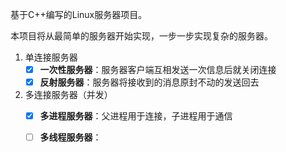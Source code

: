 基于C++编写的Linux服务器项目。

本项目将从最简单的服务器开始实现，一步一步实现复杂的服务器。

1. 单连接服务器
    - [x] **一次性服务器**：服务器客户端互相发送一次信息后就关闭连接
    - [x] **反射服务器**：服务器将接收到的消息原封不动的发送回去
2. 多连接服务器（并发）
    - [x] **多进程服务器**：父进程用于连接，子进程用于通信
    - [ ] **多线程服务器**：



